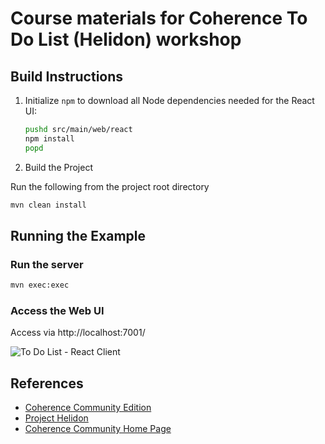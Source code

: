 # Course materials for Coherence To Do List (Helidon) workshop

## Build Instructions

1. Initialize `npm` to download all Node dependencies needed for the React UI:

    ```bash
    pushd src/main/web/react
    npm install
    popd   
    ```           

2. Build the Project

Run the following from the project root directory

 ```bash
 mvn clean install
 ```

## Running the Example

### Run the server

```bash  
mvn exec:exec
```
   
### Access the Web UI
  
Access via http://localhost:7001/
   
![To Do List - React Client](../../assets/react-client.png)
   
## References

* [Coherence Community Edition](https://github.com/oracle/coherence)
* [Project Helidon](https://helidon.io/)
* [Coherence Community Home Page](https://coherence.community/)



